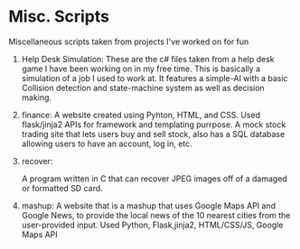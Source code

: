 # Misc. Scripts
Miscellaneous scripts taken from projects I've worked on for fun

1. Help Desk Simulation:
    These are the c# files taken from a help desk game I have been working on in my free time. 
    This is basically a simulation of a job I used to work at. It features a simple-AI with a basic Collision detection and state-machine system as well as decision making.
  
2. finance:
    A website created using Pyhton, HTML, and CSS. Used flask/jinja2 APIs for framework and templating purrpose. 
    A mock stock trading site that lets users buy and sell stock, also has a SQL database allowing users to have an account, log in, etc.
    
3. recover:
    
    A program written in C that can recover JPEG images off of a damaged or formatted SD card.
    
4. mashup:
    A website that is a mashup that uses Google Maps API and Google News, to provide the local news of the 10 nearest cities from the user-provided input.
    Used Python, Flask,jinja2, HTML/CSS/JS, Google Maps API
